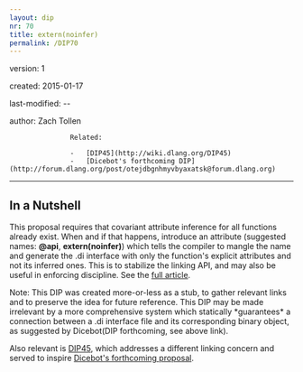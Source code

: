 ```yaml
---
layout: dip
nr: 70
title: extern(noinfer)
permalink: /DIP70
---
```


version: 1

created: 2015-01-17

last-modified: --

author: Zach Tollen

                   
                   Related:
                   
                   -   [DIP45](http://wiki.dlang.org/DIP45)
                   -   [Dicebot's forthcoming DIP](http://forum.dlang.org/post/otejdbgnhmyvbyaxatsk@forum.dlang.org)
                   
  --------------------------------------------------------------------------------------------------------------------

In a Nutshell
-------------

This proposal requires that covariant attribute inference for all
functions already exist. When and if that happens, introduce an
attribute (suggested names: **@api**, **extern(noinfer)**) which tells
the compiler to mangle the name and generate the .di interface with only
the function's explicit attributes and not its inferred ones. This is to
stabilize the linking API, and may also be useful in enforcing
discipline. See the [full
article](http://forum.dlang.org/post/vlzwhhymkjgckgyoxlrq@forum.dlang.org).

Note: This DIP was created more-or-less as a stub, to gather relevant
links and to preserve the idea for future reference. This DIP may be
made irrelevant by a more comprehensive system which statically
\*guarantees\* a connection between a .di interface file and its
corresponding binary object, as suggested by Dicebot(DIP forthcoming,
see above link).

Also relevant is [DIP45](http://wiki.dlang.org/DIP45), which addresses a
different linking concern and served to inspire [Dicebot's forthcoming
proposal](http://forum.dlang.org/post/otejdbgnhmyvbyaxatsk@forum.dlang.org).
